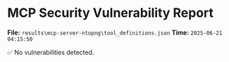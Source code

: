 # MCP Security Vulnerability Report
**File:** `results\mcp-server-ntopng\tool_definitions.json`
**Time:** `2025-06-21 04:15:50`

✅ No vulnerabilities detected.